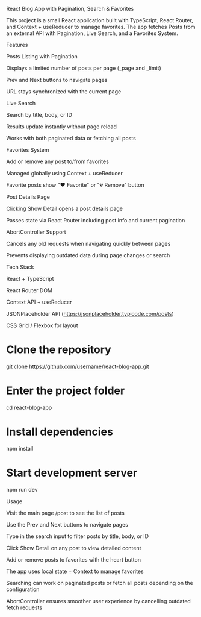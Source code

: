 React Blog App with Pagination, Search & Favorites

This project is a small React application built with TypeScript, React Router, and Context + useReducer to manage favorites. The app fetches Posts from an external API with Pagination, Live Search, and a Favorites System.

Features

Posts Listing with Pagination

Displays a limited number of posts per page (_page and _limit)

Prev and Next buttons to navigate pages

URL stays synchronized with the current page

Live Search

Search by title, body, or ID

Results update instantly without page reload

Works with both paginated data or fetching all posts

Favorites System

Add or remove any post to/from favorites

Managed globally using Context + useReducer

Favorite posts show "❤️ Favorite" or "💔 Remove" button

Post Details Page

Clicking Show Detail opens a post details page

Passes state via React Router including post info and current pagination

AbortController Support

Cancels any old requests when navigating quickly between pages

Prevents displaying outdated data during page changes or search

Tech Stack

React + TypeScript

React Router DOM

Context API + useReducer

JSONPlaceholder API (https://jsonplaceholder.typicode.com/posts)

CSS Grid / Flexbox for layout 

# Clone the repository
git clone https://github.com/username/react-blog-app.git

# Enter the project folder
cd react-blog-app

# Install dependencies
npm install

# Start development server
npm run dev


Usage

Visit the main page /post to see the list of posts

Use the Prev and Next buttons to navigate pages

Type in the search input to filter posts by title, body, or ID

Click Show Detail on any post to view detailed content

Add or remove posts to favorites with the heart button

The app uses local state + Context to manage favorites

Searching can work on paginated posts or fetch all posts depending on the configuration

AbortController ensures smoother user experience by cancelling outdated fetch requests